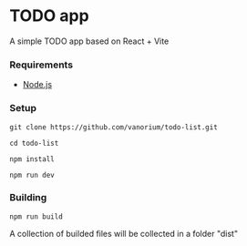 # TODO app

A simple TODO app based on React + Vite

### Requirements

- [Node.js](https://nodejs.org/)

### Setup

`git clone https://github.com/vanorium/todo-list.git`

`cd todo-list`

`npm install`

`npm run dev`

### Building
`npm run build`

A collection of builded files will be collected in a folder "dist"